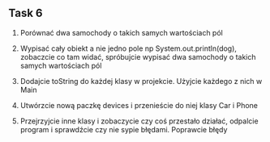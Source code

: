 ## Task 6

1. Porównać dwa samochody o takich samych wartościach pól

2. Wypisać cały obiekt a nie jedno pole np System.out.println(dog), zobaczcie co tam widać, spróbujcie wypisać dwa samochody o takich samych wartościach pól

3. Dodajcie toString do każdej klasy w projekcie. Użyjcie każdego z nich w Main

4. Utwórzcie nową paczkę devices i przenieście do niej klasy Car i Phone 

5. Przejrzyjcie inne klasy i zobaczycie czy coś przestało działać, odpalcie program i sprawdźcie czy nie sypie błędami. Poprawcie błędy
